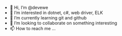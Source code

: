 - 👋 Hi, I’m @devewe
- 👀 I’m interested in dotnet, c#, web driver, ELK
- 🌱 I’m currently learning git and github
- 💞️ I’m looking to collaborate on something interesting
- 📫 How to reach me ...

<!---
devewe/devewe is a ✨ special ✨ repository because its `README.md` (this file) appears on your GitHub profile.
You can click the Preview link to take a look at your changes.
--->
